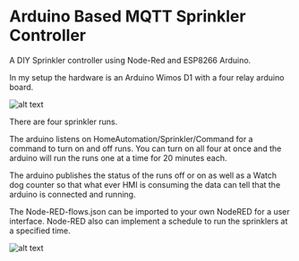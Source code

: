 # Arduino Based MQTT Sprinkler Controller
A DIY Sprinkler controller using Node-Red and ESP8266 Arduino.

In my setup the hardware is an Arduino Wimos D1 with a four relay arduino board.

![alt text](https://github.com/jhottell/Arduino_MQTT_SprinklerController_/blob/master/images/SprinklerController.jpg)

There are four sprinkler runs.

The arduino listens on HomeAutomation/Sprinkler/Command for a command to turn on and off runs. You can turn on all four at once and the arduino will run the runs one at a time for 20 minutes each.

The arduino publishes the status of the runs off or on as well as a Watch dog counter so that what ever HMI is consuming the data can tell that the arduino is connected and running.

The Node-RED-flows.json can be imported to your own NodeRED for a user interface. Node-RED also can implement a schedule to run the sprinklers at a specified time.

![alt text](https://github.com/jhottell/Arduino_MQTT_SprinklerController_/blob/master/images/Node-REDUI.png)
